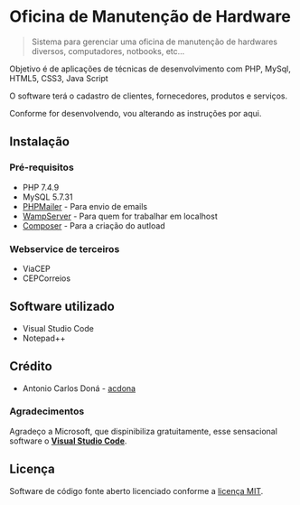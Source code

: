 # Oficina de Manutenção de Hardware
> Sistema para gerenciar uma oficina de manutenção de hardwares diversos, computadores, notbooks, etc...

Objetivo é de aplicações de técnicas de desenvolvimento com PHP, MySql, HTML5, CSS3, Java Script

O software terá o cadastro de clientes, fornecedores, produtos e serviços.

Conforme for desenvolvendo, vou alterando as instruções por aqui.

## Instalação

### Pré-requisitos

- PHP 7.4.9
- MySQL 5.7.31
- [PHPMailer](https://github.com/PHPMailer/PHPMailer) - Para envio de emails
- [WampServer](https://www.wampserver.com/en/)  - Para quem for trabalhar em localhost
- [Composer](https://getcomposer.org/) - Para a criação do autload


### Webservice de terceiros
- ViaCEP
- CEPCorreios


## Software utilizado
- Visual Studio Code
- Notepad++


## Crédito

- Antonio Carlos Doná - [acdona](https://guithub.com/acdona)

### Agradecimentos
Agradeço a Microsoft, que dispinibiliza gratuitamente, esse sensacional software o [**Visual Studio Code**](https://code.visualstudio.com/).

## Licença
Software de código fonte aberto licenciado conforme a [licença MIT](/LICENSE).
